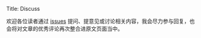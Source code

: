 Title: Discuss

欢迎各位读者通过 [issues](https://github.com/FiftysixTimes7/MyWorldObservationJournal/issues) 提问、提意见或讨论相关内容，我会尽力参与回复，也会将对文章的优秀评论再次整合进原文页面当中。
